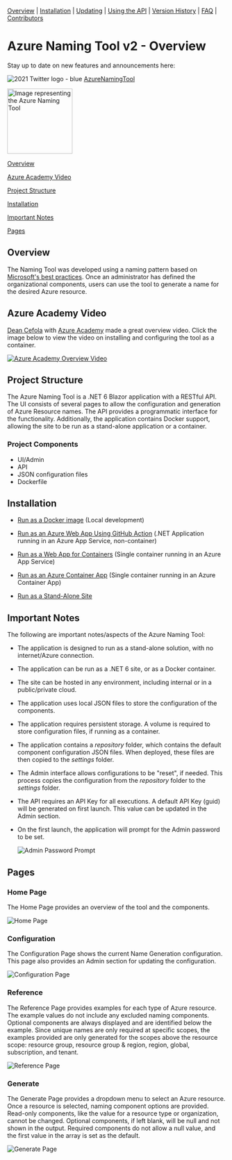 [Overview](./) | [Installation](INSTALLATION.md) | [Updating](UPDATING.md) | [Using the API](USINGTHEAPI.md) | [Version History](VERSIONHISTORY.md) | [FAQ](FAQ.md) | [Contributors](CONTRIBUTORS.md)

# Azure Naming Tool v2 - Overview

Stay up to date on new features and announcements here:

![2021 Twitter logo - blue](https://user-images.githubusercontent.com/13591910/199250655-6f60c584-3a47-46af-a161-64908b7894fc.png) [AzureNamingTool](https://twitter.com/azurenamingtool)

<img src="./wwwroot/images/AzureNamingToolLogo.png?raw=true" alt="Image representing the Azure Naming Tool" title="Azure Naming Tool" height="150"/>

[Overview](#overview)

[Azure Academy Video](#azure-academy-video)

[Project Structure](#project-structure)

[Installation](#installation)

[Important Notes](#important-notes)

[Pages](#pages)

## Overview

The Naming Tool was developed using a naming pattern based on [Microsoft's best practices](/azure/cloud-adoption-framework/ready/azure-best-practices/naming-and-tagging). Once an administrator has defined the organizational components, users can use the tool to generate a name for the desired Azure resource.

## Azure Academy Video
[Dean Cefola](https://github.com/DeanCefola) with [Azure Academy](https://www.youtube.com/c/AzureAcademy) made a great overview video. Click the image below to view the video on installing and configuring the tool as a container.

[![Azure Academy Overview Video](./wwwroot/Screenshots/AzureAcademyVideo.png)](https://youtu.be/Ztmxx_KhZdE)


## Project Structure

The Azure Naming Tool is a .NET 6 Blazor application with a RESTful API. The UI consists of several pages to allow the configuration and generation of Azure Resource names. The API provides a programmatic interface for the functionality. Additionally, the application contains Docker support, allowing the site to be run as a stand-alone application or a container.

### Project Components

* UI/Admin
* API
* JSON configuration files
* Dockerfile

## Installation

* [Run as a Docker image](INSTALLATION.md#run-as-a-docker-image) (Local development)

* [Run as an Azure Web App Using GitHub Action](INSTALLATION.md#run-as-an-azure-web-app-using-github-action) (.NET Application running in an Azure App Service, non-container)

* [Run as a Web App for Containers](INSTALLATION.md#run-as-a-web-app-for-containers) (Single container running in an Azure App Service)

* [Run as an Azure Container App](INSTALLATION.md#run-as-an-azure-container-app) (Single container running in an Azure Container App)

* [Run as a Stand-Alone Site](INSTALLATION.md#run-as-a-stand-alone-site) 

## Important Notes

The following are important notes/aspects of the Azure Naming Tool:

* The application is designed to run as a stand-alone solution, with no internet/Azure connection.
* The application can be run as a .NET 6 site, or as a Docker container.
* The site can be hosted in any environment, including internal or in a public/private cloud.
* The application uses local JSON files to store the configuration of the components.
* The application requires persistent storage. A volume is required to store configuration files, if running as a container.
* The application contains a *repository* folder, which contains the default component configuration JSON files. When deployed, these files are then copied to the *settings* folder.
* The Admin interface allows configurations to be "reset", if needed. This process copies the configuration from the *repository* folder to the *settings* folder.
* The API requires an API Key for all executions. A default API Key (guid) will be generated on first launch. This value can be updated in the Admin section.
* On the first launch, the application will prompt for the Admin password to be set.

  ![Admin Password Prompt](./wwwroot/Screenshots/AdminPasswordPrompt.png)

## Pages

### Home Page

The Home Page provides an overview of the tool and the components.

![Home Page](./wwwroot/Screenshots/HomePage.png)

### Configuration

The Configuration Page shows the current Name Generation configuration. This page also provides an Admin section for updating the configuration.

![Configuration Page](./wwwroot/Screenshots/ConfigurationPage.png)

### Reference

The Reference Page provides examples for each type of Azure resource. The example values do not include any excluded naming components. Optional components are always displayed and are identified below the example. Since unique names are only required at specific scopes, the examples provided are only generated for the scopes above the resource scope: resource group, resource group & region, region, global, subscription, and tenant.

![Reference Page](./wwwroot/Screenshots/ReferencePage.png)

### Generate

The Generate Page provides a dropdown menu to select an Azure resource. Once a resource is selected, naming component options are provided. Read-only components, like the value for a resource type or organization, cannot be changed. Optional components, if left blank, will be null and not shown in the output. Required components do not allow a null value, and the first value in the array is set as the default.

![Generate Page](./wwwroot/Screenshots/GeneratePage.png)
